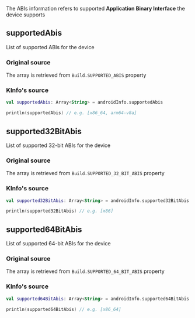 The ABIs information refers to supported **Application Binary Interface** the device supports

## supportedAbis

List of supported ABIs for the device

### Original source

The array is retrieved from `Build.SUPPORTED_ABIS` property

### KInfo's source

```kotlin
val supportedAbis: Array<String> = androidInfo.supportedAbis

println(supportedAbis) // e.g. [x86_64, arm64-v8a]
```

## supported32BitAbis

List of supported 32-bit ABIs for the device

### Original source

The array is retrieved from `Build.SUPPORTED_32_BIT_ABIS` property

### KInfo's source

```kotlin
val supported32BitAbis: Array<String> = androidInfo.supported32BitAbis

println(supported32BitAbis) // e.g. [x86]
```

## supported64BitAbis

List of supported 64-bit ABIs for the device

### Original source

The array is retrieved from `Build.SUPPORTED_64_BIT_ABIS` property

### KInfo's source

```kotlin
val supported64BitAbis: Array<String> = androidInfo.supported64BitAbis

println(supported64BitAbis) // e.g. [x86_64]
```